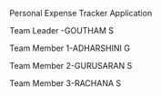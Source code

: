 
Personal Expense Tracker Application













Team Leader -GOUTHAM S

Team Member 1-ADHARSHINI G

Team Member 2-GURUSARAN S

Team Member 3-RACHANA S

